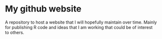# My github website
A repository to host a website that I will hopefully maintain over time. Mainly for publishing R code and ideas that I am working that could be of interest to others.
